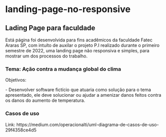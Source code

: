 # landing-page-no-responsive

<h2>Lading Page para faculdade</h2>

<p>Está página foi desenvolvida para fins acadêmicos da faculdade Fatec Araras SP, com intuíto de auxilar o projeto P.I realizado durante o primeiro semestre de 2022,
uma landing page não responsiva e simples, para mostrar um dos processos do trabalho.
</p>

 <h3>Tema: Ação contra a mudança global do clima</h3>
<p>Objetivos:</p> 
- Desenvolver software fictício que atuaria como solução para o tema apresentado, ele deve solucionar ou ajudar a amenizar danos feitos contra os danos do aumento de temperatura.

<h3>Casos de uso</h3>
Link: https://medium.com/operacionalti/uml-diagrama-de-casos-de-uso-29f4358ce4d5


